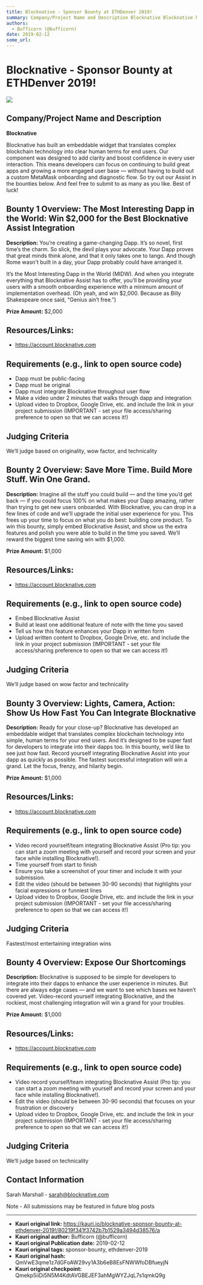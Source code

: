 ```yaml
---
title: Blocknative - Sponsor Bounty at ETHDenver 2019!
summary: Company/Project Name and Description Blocknative Blocknative has built an embeddable widget that translates complex blockchain technology into clear human terms for end users. Our component was designed to add clarity and boost confidence in every user interaction. This means developers can focus on continuing to build great apps and growing a more engaged user base — without having to build out a custom MetaMask onboarding and diagnostic flow. So try out our Assist in the bounties below. And fe
authors:
  - Bufficorn (@bufficorn)
date: 2019-02-12
some_url: 
---
```


# Blocknative - Sponsor Bounty at ETHDenver 2019!

![](https://ipfs.infura.io/ipfs/QmZRqAb8Coq6NpnJVinttMaedDDY5TWH9goFgeswdKfbyD)


## Company/Project Name and Description

**Blocknative**

Blocknative has built an embeddable widget that translates complex blockchain technology into clear human terms for end users. Our component was designed to add clarity and boost confidence in every user interaction. This means developers can focus on continuing to build great apps and growing a more engaged user base — without having to build out a custom MetaMask onboarding and diagnostic flow. So try out our Assist in the bounties below. And feel free to submit to as many as you like. Best of luck!

## Bounty 1 Overview: The Most Interesting Dapp in the World: Win $2,000 for the Best Blocknative Assist Integration

**Description:** You’re creating a game-changing Dapp. It’s so novel, first time’s the charm. So slick, the devil plays your advocate. Your Dapp proves that great minds think alone, and that it only takes one to tango. And though Rome wasn't built in a day, your Dapp probably could have arranged it. 

It’s the Most Interesting Dapp in the World (MIDW). And when you integrate everything that Blocknative Assist has to offer, you’ll be providing your users with a smooth onboarding experience with a minimum amount of implementation overhead. (Oh yeah, and win $2,000. Because as Billy Shakespeare once said, “Genius ain’t free.”)

**Prize Amount:** $2,000

## Resources/Links: 
- https://account.blocknative.com 

## Requirements (e.g., link to open source code)
- Dapp must be public-facing
- Dapp must be original 
- Dapp must integrate Blocknative throughout user flow
- Make a video under 2 minutes that walks through dapp and integration
- Upload video to Dropbox, Google Drive, etc. and include the link in your project submission (IMPORTANT - set your file access/sharing preference to open so that we can access it!)

## Judging Criteria
We’ll judge based on originality, wow factor, and technicality



## Bounty 2 Overview: Save More Time. Build More Stuff. Win One Grand. 

**Description:** Imagine all the stuff you could build — and the time you’d get back — if you could focus 100% on what makes your Dapp amazing, rather than trying to get new users onboarded. With Blocknative, you can drop in a few lines of code and we’ll upgrade the initial user experience for you. This frees up your time to focus on what you do best: building core product. To win this bounty, simply embed Blocknative Assist, and show us the extra features and polish you were able to build in the time you saved. We’ll reward the biggest time saving win with $1,000.

**Prize Amount:** $1,000

## Resources/Links: 
- https://account.blocknative.com 

## Requirements (e.g., link to open source code)
- Embed Blocknative Assist
- Build at least one additional feature of note with the time you saved
- Tell us how this feature enhances your Dapp in written form
- Upload written content to Dropbox, Google Drive, etc. and include the link in your project submission (IMPORTANT - set your file access/sharing preference to open so that we can access it!)

## Judging Criteria
We’ll judge based on wow factor and technicality


## Bounty 3 Overview: Lights, Camera, Action: Show Us How Fast You Can Integrate Blocknative  

**Description:** Ready for your close-up? Blocknative has developed an embeddable widget that translates complex blockchain technology into simple, human terms for your end users. And it’s designed to be super fast for developers to integrate into their dapps too. In this bounty, we’d like to see just how fast. Record yourself integrating Blocknative Assist into your dapp as quickly as possible. The fastest successful integration will win a grand. Let the focus, frenzy, and hilarity begin. 

**Prize Amount:** $1,000

## Resources/Links: 
- https://account.blocknative.com 

## Requirements (e.g., link to open source code)
- Video record yourself/team integrating Blocknative Assist (Pro tip: you can start a zoom meeting with yourself and record your screen and your face while installing Blocknative!).
- Time yourself from start to finish
- Ensure you take a screenshot of your timer and include it with your submission. 
- Edit the video (should be between 30-90 seconds) that highlights your facial expressions or funniest lines 
- Upload video to Dropbox, Google Drive, etc. and include the link in your project submission (IMPORTANT - set your file access/sharing preference to open so that we can access it!)

## Judging Criteria
Fastest/most entertaining integration wins


## Bounty 4 Overview: Expose Our Shortcomings

**Description:** Blocknative is supposed to be simple for developers to integrate into their dapps to enhance the user experience in minutes. But there are always edge cases — and we want to see which bases we haven’t covered yet. Video-record yourself integrating Blocknative, and the rockiest, most challenging integration will win a grand for your troubles.

**Prize Amount:** $1,000

## Resources/Links: 
- https://account.blocknative.com 

## Requirements (e.g., link to open source code)
- Video record yourself/team integrating Blocknative Assist (Pro tip: you can start a zoom meeting with yourself and record your screen and your face while installing Blocknative!).
- Edit the video (should be between 30-90 seconds) that focuses on your frustration or discovery
- Upload video to Dropbox, Google Drive, etc. and include the link in your project submission (IMPORTANT - set your file access/sharing preference to open so that we can access it!)

## Judging Criteria
We’ll judge based on technicality



## Contact Information

Sarah Marshall - sarah@blocknative.com

Note - All submissions may be featured in future blog posts




---

- **Kauri original link:** https://kauri.io/blocknative-sponsor-bounty-at-ethdenver-2019!/80219f341f3742b7b1529a3494d38576/a
- **Kauri original author:** Bufficorn (@bufficorn)
- **Kauri original Publication date:** 2019-02-12
- **Kauri original tags:** sponsor-bounty, ethdenver-2019
- **Kauri original hash:** QmVwE3qme1z7dGFoAW29vy1A3b6eB8EsFNWWfoDBfueyjN
- **Kauri original checkpoint:** Qmekp5iiDi5N5M4KdtAVGBEJEF3ahMgWYZJqL7s1qmkQ9g



